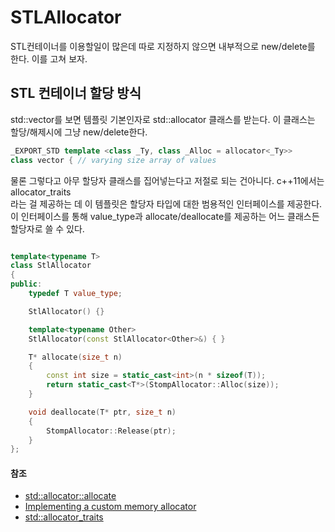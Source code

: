 # STLAllocator

STL컨테이너를 이용할일이 많은데 따로 지정하지 않으면 내부적으로
new/delete를 한다. 이를 고쳐 보자.

## STL 컨테이너 할당 방식

std::vector를 보면 템플릿 기본인자로 std::allocator 클래스를 받는다. 이 클래스는
할당/해제시에 그냥 new/delete한다.

```c++
_EXPORT_STD template <class _Ty, class _Alloc = allocator<_Ty>>
class vector { // varying size array of values
```

물론 그렇다고 아무 할당자 클래스를 집어넣는다고 저절로 되는 건아니다. c++11에서는 allocator_traits  
라는 걸 제공하는 데 이 템플릿은 할당자 타입에 대한 범용적인 인터페이스를 제공한다. 이 인터페이스를
통해 value_type과 allocate/deallocate를 제공하는 어느 클래스든 할당자로 쓸 수 있다.

```c++

template<typename T>
class StlAllocator
{
public:
	typedef T value_type;

	StlAllocator() {}

	template<typename Other>
	StlAllocator(const StlAllocator<Other>&) { }

	T* allocate(size_t n)
	{
		const int size = static_cast<int>(n * sizeof(T));
		return static_cast<T*>(StompAllocator::Alloc(size));
	}

	void deallocate(T* ptr, size_t n)
	{
		StompAllocator::Release(ptr);
	}
};
```

#### 참조

- [std::allocator<T>::allocate](https://en.cppreference.com/w/cpp/memory/allocator/allocate)
- [Implementing a custom memory allocator](https://docs.ros.org/en/foxy/Tutorials/Advanced/Allocator-Template-Tutorial.html)
- [std::allocator_traits](https://cplusplus.com/reference/memory/allocator_traits/#google_vignette)
